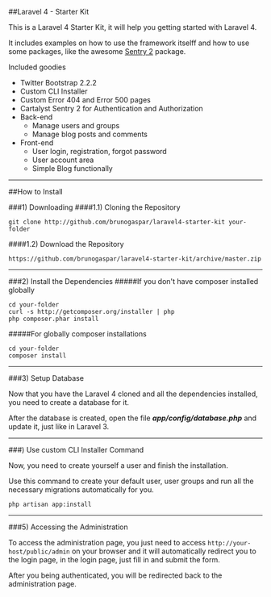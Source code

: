 ##Laravel 4 - Starter Kit

This is a Laravel 4 Starter Kit, it will help you getting started with Laravel 4.

It includes examples on how to use the framework itselff and how to use some packages, like the awesome [Sentry 2](http://github.com/cartalyst/sentry) package.

Included goodies

* Twitter Bootstrap 2.2.2
* Custom CLI Installer
* Custom Error 404 and Error 500 pages
* Cartalyst Sentry 2 for Authentication and Authorization
* Back-end
    * Manage users and groups
    * Manage blog posts and comments
* Front-end
    * User login, registration, forgot password
    * User account area
    * Simple Blog functionally

-----

##How to Install

###1) Downloading
####1.1) Cloning the Repository

	git clone http://github.com/brunogaspar/laravel4-starter-kit your-folder

####1.2) Download the Repository

	https://github.com/brunogaspar/laravel4-starter-kit/archive/master.zip

-----

###2) Install the Dependencies
#####If you don't have composer installed globally

	cd your-folder
	curl -s http://getcomposer.org/installer | php
	php composer.phar install

#####For globally composer installations

	cd your-folder
	composer install

-----

###3) Setup Database

Now that you have the Laravel 4 cloned and all the dependencies installed, you need to create a database for it.

After the database is created, open the file ***app/config/database.php*** and update it, just like in Laravel 3.

-----

###) Use custom CLI Installer Command

Now, you need to create yourself a user and finish the installation.

Use this command to create your default user, user groups and run all the necessary migrations automatically for you.

	php artisan app:install

-----

###5) Accessing the Administration

To access the administration page, you just need to access `http://your-host/public/admin` on your browser and it will automatically redirect you to the login page, in the login page, just fill in and submit the form.

After you being authenticated, you will be redirected back to the administration page.
